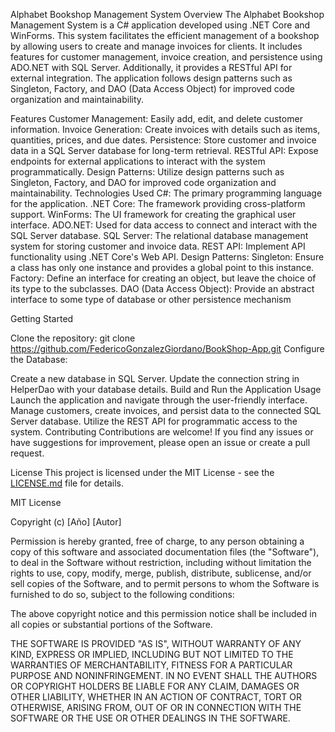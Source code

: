 
Alphabet Bookshop Management System
Overview
The Alphabet Bookshop Management System is a C# application developed using .NET Core and WinForms. This system facilitates the efficient management of a bookshop by allowing users to create and manage invoices for clients. It includes features for customer management, invoice creation, and persistence using ADO.NET with SQL Server. Additionally, it provides a RESTful API for external integration. The application follows design patterns such as Singleton, Factory, and DAO (Data Access Object) for improved code organization and maintainability.

Features
Customer Management: Easily add, edit, and delete customer information.
Invoice Generation: Create invoices with details such as items, quantities, prices, and due dates.
Persistence: Store customer and invoice data in a SQL Server database for long-term retrieval.
RESTful API: Expose endpoints for external applications to interact with the system programmatically.
Design Patterns: Utilize design patterns such as Singleton, Factory, and DAO for improved code organization and maintainability.
Technologies Used
C#: The primary programming language for the application.
.NET Core: The framework providing cross-platform support.
WinForms: The UI framework for creating the graphical user interface.
ADO.NET: Used for data access to connect and interact with the SQL Server database.
SQL Server: The relational database management system for storing customer and invoice data.
REST API: Implement API functionality using .NET Core's Web API.
Design Patterns:
Singleton: Ensure a class has only one instance and provides a global point to this instance.
Factory: Define an interface for creating an object, but leave the choice of its type to the subclasses.
DAO (Data Access Object): Provide an abstract interface to some type of database or other persistence mechanism

Getting Started

Clone the repository:
git clone https://github.com/FedericoGonzalezGiordano/BookShop-App.git
Configure the Database:

Create a new database in SQL Server.
Update the connection string in HelperDao with your database details.
Build and Run the Application
Usage
Launch the application and navigate through the user-friendly interface.
Manage customers, create invoices, and persist data to the connected SQL Server database.
Utilize the REST API for programmatic access to the system.
Contributing
Contributions are welcome! If you find any issues or have suggestions for improvement, please open an issue or create a pull request.

License
This project is licensed under the MIT License - see the [LICENSE.md](LICENSE.md) file for details.

MIT License

Copyright (c) [Año] [Autor]

Permission is hereby granted, free of charge, to any person obtaining a copy
of this software and associated documentation files (the "Software"), to deal
in the Software without restriction, including without limitation the rights
to use, copy, modify, merge, publish, distribute, sublicense, and/or sell
copies of the Software, and to permit persons to whom the Software is
furnished to do so, subject to the following conditions:

The above copyright notice and this permission notice shall be included in
all copies or substantial portions of the Software.

THE SOFTWARE IS PROVIDED "AS IS", WITHOUT WARRANTY OF ANY KIND, EXPRESS OR
IMPLIED, INCLUDING BUT NOT LIMITED TO THE WARRANTIES OF MERCHANTABILITY,
FITNESS FOR A PARTICULAR PURPOSE AND NONINFRINGEMENT. IN NO EVENT SHALL THE
AUTHORS OR COPYRIGHT HOLDERS BE LIABLE FOR ANY CLAIM, DAMAGES OR OTHER
LIABILITY, WHETHER IN AN ACTION OF CONTRACT, TORT OR OTHERWISE, ARISING FROM,
OUT OF OR IN CONNECTION WITH THE SOFTWARE OR THE USE OR OTHER DEALINGS IN
THE SOFTWARE.
